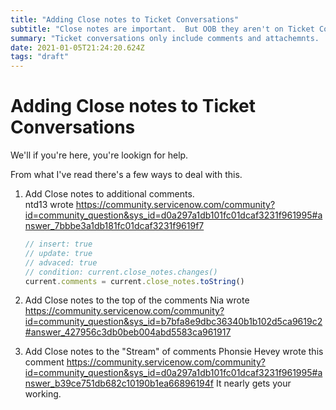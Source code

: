 ```yaml
---
title: "Adding Close notes to Ticket Conversations"
subtitle: "Close notes are important.  But OOB they aren't on Ticket Conversations."
summary: "Ticket conversations only include comments and attachemnts.  This post goes over ways to add Close Notes."
date: 2021-01-05T21:24:20.624Z
tags: "draft"
---
```


# Adding Close notes to Ticket Conversations

We'll if you're here, you're lookign for help.

From what I've read there's a few ways to deal with this.

1.  Add Close notes to additional comments.  
    ntd13 wrote https://community.servicenow.com/community?id=community_question&sys_id=d0a297a1db101fc01dcaf3231f961995#answer_7bbbe3a1db181fc01dcaf3231f9619f7
    
    ```js
    // insert: true
    // update: true
    // advaced: true
    // condition: current.close_notes.changes()
    current.comments = current.close_notes.toString()
    ```

2.  Add Close notes to the top of the comments
    Nia wrote https://community.servicenow.com/community?id=community_question&sys_id=b7bfa8e9dbc36340b1b102d5ca9619c2#answer_427956c3db0beb004abd5583ca961917
    
    

2.  Add Close notes to the "Stream" of comments
    Phonsie Hevey wrote this comment https://community.servicenow.com/community?id=community_question&sys_id=d0a297a1db101fc01dcaf3231f961995#answer_b39ce751db682c10190b1ea66896194f
    It nearly gets your working.
